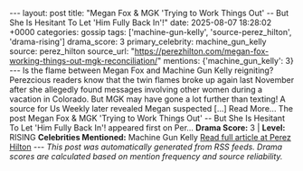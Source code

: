 --- layout: post title: "Megan Fox & MGK 'Trying to Work Things Out' -- But She Is Hesitant To Let 'Him Fully Back In'!" date: 2025-08-07 18:28:02 +0000 categories: gossip tags: ['machine-gun-kelly', 'source-perez_hilton', 'drama-rising'] drama_score: 3 primary_celebrity: machine_gun_kelly source: perez_hilton source_url: "https://perezhilton.com/megan-fox-working-things-out-mgk-reconciliation/" mentions: {'machine_gun_kelly': 3} --- Is the flame between Megan Fox and Machine Gun Kelly reigniting? Perezcious readers know that the twin flames broke up again last November after she allegedly found messages involving other women during a vacation in Colorado. But MGK may have gone a lot further than texting! A source for Us Weekly later revealed Megan suspected [...] Read More... The post Megan Fox & MGK 'Trying to Work Things Out' -- But She Is Hesitant To Let 'Him Fully Back In'! appeared first on Per... **Drama Score:** 3 | **Level:** RISING **Celebrities Mentioned:** Machine Gun Kelly [Read full article at Perez Hilton](https://perezhilton.com/megan-fox-working-things-out-mgk-reconciliation/) --- *This post was automatically generated from RSS feeds. Drama scores are calculated based on mention frequency and source reliability.*